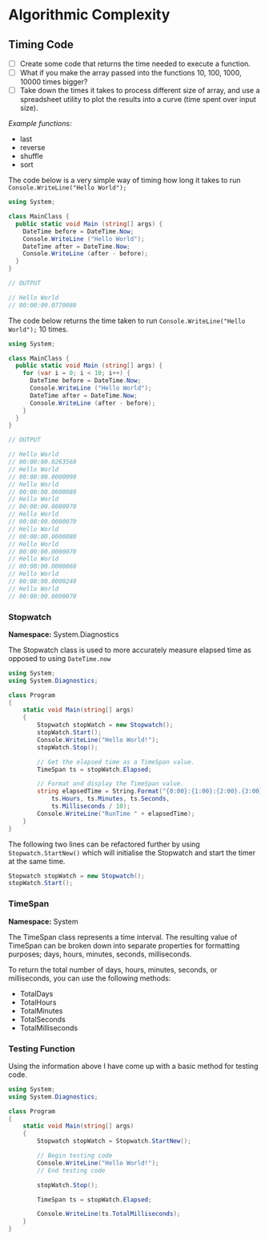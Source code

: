 # Algorithmic Complexity #

## Timing Code ##
- [ ] Create some code that returns the time needed to execute a function.
- [ ] What if you make the array passed into the functions 10, 100, 1000, 10000 times bigger?
- [ ] Take down the times it takes to process different size of array, and use a spreadsheet utility to plot the results into a curve (time spent over input size).

_Example functions:_
* last
* reverse
* shuffle
* sort

The code below is a very simple way of timing how long it takes to run `Console.WriteLine("Hello World");`
```csharp
using System;

class MainClass {
  public static void Main (string[] args) {
    DateTime before = DateTime.Now;
    Console.WriteLine ("Hello World");
    DateTime after = DateTime.Now;
    Console.WriteLine (after - before);
  }
}

// OUTPUT

// Hello World
// 00:00:00.0770080
```

The code below returns the time taken to run `Console.WriteLine("Hello World");` 10 times.
```csharp
using System;

class MainClass {
  public static void Main (string[] args) {
    for (var i = 0; i < 10; i++) {
      DateTime before = DateTime.Now;
      Console.WriteLine ("Hello World");
      DateTime after = DateTime.Now;
      Console.WriteLine (after - before);
    }
  }
}

// OUTPUT

// Hello World
// 00:00:00.0263560
// Hello World
// 00:00:00.0000090
// Hello World
// 00:00:00.0000080
// Hello World
// 00:00:00.0000070
// Hello World
// 00:00:00.0000070
// Hello World
// 00:00:00.0000080
// Hello World
// 00:00:00.0000070
// Hello World
// 00:00:00.0000060
// Hello World
// 00:00:00.0000240
// Hello World
// 00:00:00.0000070
```

### Stopwatch ###
**Namespace:** System.Diagnostics

The Stopwatch class is used to more accurately measure elapsed time as opposed to using `DateTime.now`

```csharp
using System;
using System.Diagnostics;

class Program
{
    static void Main(string[] args)
    {
        Stopwatch stopWatch = new Stopwatch();
        stopWatch.Start();
        Console.WriteLine("Hello World!");
        stopWatch.Stop();

        // Get the elapsed time as a TimeSpan value.
        TimeSpan ts = stopWatch.Elapsed;

        // Format and display the TimeSpan value.
        string elapsedTime = String.Format("{0:00}:{1:00}:{2:00}.{3:00}",
            ts.Hours, ts.Minutes, ts.Seconds,
            ts.Milliseconds / 10);
        Console.WriteLine("RunTime " + elapsedTime);
    }
}
```

The following two lines can be refactored further by using `Stopwatch.StartNew()` which will initialise the Stopwatch and start the timer at the same time.

```csharp
Stopwatch stopWatch = new Stopwatch();
stopWatch.Start();
```

### TimeSpan ###
**Namespace:** System

The TimeSpan class represents a time interval. The resulting value of TimeSpan can be broken down into separate properties for formatting purposes; days, hours, minutes, seconds, milliseconds.

To return the total number of days, hours, minutes, seconds, or milliseconds, you can use the following methods:
* TotalDays
* TotalHours
* TotalMinutes
* TotalSeconds
* TotalMilliseconds

### Testing Function ###

Using the information above I have come up with a basic method for testing code.

```csharp
using System;
using System.Diagnostics;

class Program
{
    static void Main(string[] args)
    {
        Stopwatch stopWatch = Stopwatch.StartNew();

        // Begin testing code
        Console.WriteLine("Hello World!");
        // End testing code

        stopWatch.Stop();

        TimeSpan ts = stopWatch.Elapsed;

        Console.WriteLine(ts.TotalMilliseconds);
    }
}
```
